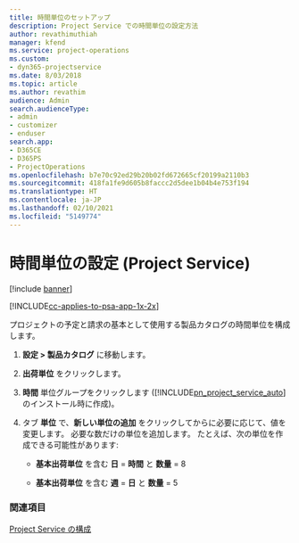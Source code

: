 ```yaml
---
title: 時間単位のセットアップ
description: Project Service での時間単位の設定方法
author: revathimuthiah
manager: kfend
ms.service: project-operations
ms.custom:
- dyn365-projectservice
ms.date: 8/03/2018
ms.topic: article
ms.author: revathim
audience: Admin
search.audienceType:
- admin
- customizer
- enduser
search.app:
- D365CE
- D365PS
- ProjectOperations
ms.openlocfilehash: b7e70c92ed29b20b02fd672665cf20199a2110b3
ms.sourcegitcommit: 418fa1fe9d605b8faccc2d5dee1b04b4e753f194
ms.translationtype: HT
ms.contentlocale: ja-JP
ms.lasthandoff: 02/10/2021
ms.locfileid: "5149774"
---
```

# <a name="set-up-time-units-project-service"></a>時間単位の設定 (Project Service)

[!include [banner](../includes/psa-now-project-operations.md)]

[!INCLUDE[cc-applies-to-psa-app-1x-2x](../includes/cc-applies-to-psa-app-1x-2x.md)]

プロジェクトの予定と請求の基本として使用する製品カタログの時間単位を構成します。  
  
1. **設定 > 製品カタログ** に移動します。  
  
2. **出荷単位** をクリックします。  
  
3. **時間** 単位グループをクリックします ([!INCLUDE[pn_project_service_auto](../includes/pn-project-service-auto.md)] のインストール時に作成)。  
  
4. タブ **単位** で、**新しい単位の追加** をクリックしてからに必要に応じて、値を変更します。 必要な数だけの単位を追加します。 たとえば、次の単位を作成できる可能性があります:  
  
   - **基本出荷単位** を含む **日** = **時間** と **数量** = 8  
  
   - **基本出荷単位** を含む **週** = **日** と **数量** = 5  
  
### <a name="see-also"></a>関連項目  
 [Project Service の構成](../psa/configure.md)
